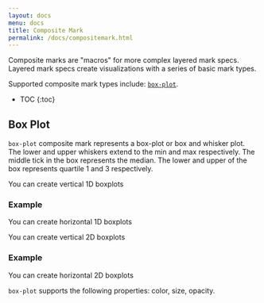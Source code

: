 ```yaml
---
layout: docs
menu: docs
title: Composite Mark
permalink: /docs/compositemark.html
---
```


Composite marks are "macros" for more complex layered mark specs. Layered mark specs create visualizations with a series of basic mark types.

Supported composite mark types include: [`box-plot`](#box-plot).

* TOC
{:toc}

## Box Plot

`box-plot` composite mark represents a box-plot or box and whisker plot. The lower and upper whiskers extend to the min and max respectively. The middle tick in the box represents the median. The lower and upper of the box represents quartile 1 and 3 respectively.

You can create vertical 1D boxplots

### Example
<span class="vl-example" data-name="box_plot_minmax_1D_vertical_short"></span>

You can create horizontal 1D boxplots

<span class="vl-example" data-name="box_plot_minmax_1D_horizontal_short"></span>

You can create vertical 2D boxplots

### Example
<span class="vl-example" data-name="box_plot_minmax_2D_vertical_short"></span>

You can create horizontal 2D boxplots

<span class="vl-example" data-name="box_plot_minmax_2D_horizontal_short"></span>

`box-plot` supports the following properties: color, size, opacity.
